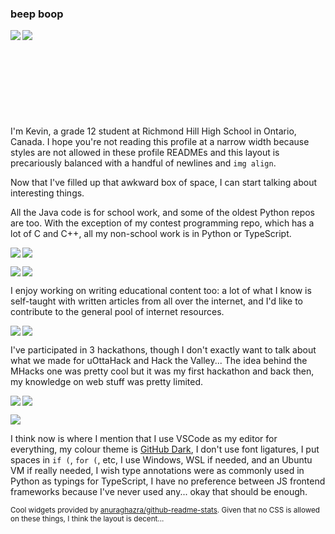 ### beep boop

<p>
  <img align="left" src="https://github-readme-stats.beepboop271.vercel.app/api/top-langs/?username=beepboop271&exclude_repo=mhacks-12&theme=ayu-mirage"/>
  <img align="left" src="https://github-readme-stats.beepboop271.vercel.app/api?username=beepboop271&hide=contribs&hide_rank=true&count_private=true&show_icons=true&disable_animations=true&custom_title=GitHub%20Stats&title_color=c792ea&text_color=89ddff&icon_color=ffcb6b&bg_color=15,1f2430,28113d"/>
</p>

\
\
\
\
\
\
\
\
\
I'm Kevin, a grade 12 student at Richmond Hill High School in Ontario, Canada. I hope you're not reading this profile at a narrow width because styles are not allowed in these profile READMEs and this layout is precariously balanced with a handful of newlines and `img align`.

Now that I've filled up that awkward box of space, I can start talking about interesting things.

All the Java code is for school work, and some of the oldest Python repos are too. With the exception of my contest programming repo, which has a lot of C and C++, all my non-school work is in Python or TypeScript.

<p>
  <a href="https://github.com/beepboop271/kevin-is-lonely">
    <img align="left" src="https://github-readme-stats.beepboop271.vercel.app/api/pin/?username=beepboop271&repo=kevin-is-lonely&theme=ayu-mirage"/>
  </a>
  <a href="https://github.com/beepboop271/average-calculator-v2">
    <img align="center" src="https://github-readme-stats.beepboop271.vercel.app/api/pin/?username=beepboop271&repo=average-calculator-v2&theme=ayu-mirage"/>
  </a>
</p>
<p>
  <a href="https://github.com/beepboop271/candy-likes-thighs">
    <img align="left" src="https://github-readme-stats.beepboop271.vercel.app/api/pin/?username=beepboop271&repo=candy-likes-thighs&theme=ayu-mirage"/>
  </a>
  <a href="https://github.com/beepboop271/programming-contest-stuff">
    <img align="center" src="https://github-readme-stats.beepboop271.vercel.app/api/pin/?username=beepboop271&repo=programming-contest-stuff&theme=ayu-mirage"/>
  </a>
</p>

I enjoy working on writing educational content too: a lot of what I know is self-taught with written articles from all over the internet, and I'd like to contribute to the general pool of internet resources.

<p>
  <a href="https://github.com/beepboop271/computer-science-club">
    <img align="left" src="https://github-readme-stats.beepboop271.vercel.app/api/pin/?username=beepboop271&repo=computer-science-club&theme=ayu-mirage"/>
  </a>
  <a href="https://github.com/beepboop271/ctf-writeups-solutions">
    <img align="center" src="https://github-readme-stats.beepboop271.vercel.app/api/pin/?username=beepboop271&repo=ctf-writeups-solutions&theme=ayu-mirage"/>
  </a>
</p>

I've participated in 3 hackathons, though I don't exactly want to talk about what we made for uOttaHack and Hack the Valley... The idea behind the MHacks one was pretty cool but it was my first hackathon and back then, my knowledge on web stuff was pretty limited.

<p>
  <a href="https://github.com/beepboop271/mhacks-12">
    <img align="left" src="https://github-readme-stats.beepboop271.vercel.app/api/pin/?username=beepboop271&repo=mhacks-12&theme=ayu-mirage"/>
  </a>
  <a href="https://github.com/candicezzzzz/uottahack-3">
    <img align="center" src="https://github-readme-stats.beepboop271.vercel.app/api/pin/?username=candicezzzzz&repo=uottahack-3&show_owner=true&theme=ayu-mirage"/>
  </a>
</p>
<p>
  <a href="https://github.com/shari09/hack-the-valley-4">
    <img align="center" src="https://github-readme-stats.beepboop271.vercel.app/api/pin/?username=shari09&repo=hack-the-valley-4&show_owner=true&theme=ayu-mirage"/>
  </a>
</p>

I think now is where I mention that I use VSCode as my editor for everything, my colour theme is [GitHub Dark](https://marketplace.visualstudio.com/items?itemName=GitHub.github-vscode-theme), I don't use font ligatures, I put spaces in `if (`, `for (`, etc, I use Windows, WSL if needed, and an Ubuntu VM if really needed, I wish type annotations were as commonly used in Python as typings for TypeScript, I have no preference between JS frontend frameworks because I've never used any... okay that should be enough.

<sup>Cool widgets provided by [anuraghazra/github-readme-stats](https://github.com/anuraghazra/github-readme-stats). Given that no CSS is allowed on these things, I think the layout is decent...</sup>
